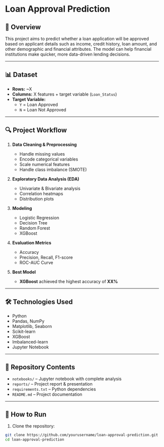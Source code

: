 
# Loan Approval Prediction

## 📌 Overview
This project aims to predict whether a loan application will be approved based on applicant details such as income, credit history, loan amount, and other demographic and financial attributes. The model can help financial institutions make quicker, more data-driven lending decisions.

---

## 📊 Dataset
- **Rows:** ~X
- **Columns:** X features + target variable (`Loan_Status`)
- **Target Variable:** 
  - `Y` = Loan Approved
  - `N` = Loan Not Approved

---

## 🔍 Project Workflow
1. **Data Cleaning & Preprocessing**
   - Handle missing values
   - Encode categorical variables
   - Scale numerical features
   - Handle class imbalance (SMOTE)

2. **Exploratory Data Analysis (EDA)**
   - Univariate & Bivariate analysis
   - Correlation heatmaps
   - Distribution plots

3. **Modeling**
   - Logistic Regression
   - Decision Tree
   - Random Forest
   - XGBoost

4. **Evaluation Metrics**
   - Accuracy
   - Precision, Recall, F1-score
   - ROC-AUC Curve

5. **Best Model**
   - **XGBoost** achieved the highest accuracy of **XX%**

---

## 🛠️ Technologies Used
- Python
- Pandas, NumPy
- Matplotlib, Seaborn
- Scikit-learn
- XGBoost
- Imbalanced-learn
- Jupyter Notebook

---

## 📂 Repository Contents
- `notebooks/` – Jupyter notebook with complete analysis
- `reports/` – Project report & presentation
- `requirements.txt` – Python dependencies
- `README.md` – Project documentation

---

## 🚀 How to Run
1. Clone the repository:
```bash
git clone https://github.com/yourusername/loan-approval-prediction.git
cd loan-approval-prediction
